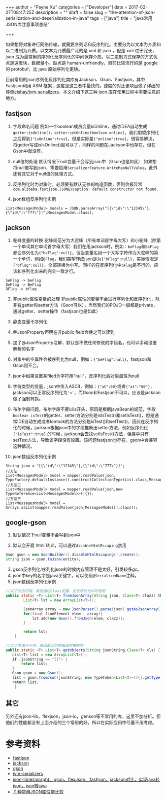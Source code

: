 +++
author = "Payne Xu"
categories = ["Developer"]
date = 2017-02-27T08:47:25Z
description = ""
draft = false
slug = "the-attention-of-json-serialization-and-deserialization-in-java"
tags = ["java"]
title = "java常用JSON库注意事项总结"

+++


 
如果想将对象进行网络传输，就需要序列话和反序列化。主要分为以文本为介质和以二进制为介质。以文本为介质最广泛的是 xml 和 json ，但是 xml 过于冗长，json 成为最常用的序列化反序列化的中间保存介质。以二进制方式保存的方式优点是速度快，数据量小，缺点是 human-unfriendly，目前比较流行的是 google 的 protobuf，比 java 原始序列化更快。
 <!-- more -->

目前常用的json序列化反序列化类库有Jackson、Gson、Fastjson，其中Fastjson利用 ASM 框架，速度是这三者中最快的。速度的对比该项目做了详细的评测[eishay/jvm-serializers](https://github.com/eishay/jvm-serializers/wiki)，本文介绍下这三种 json 库在使用过程中需要注意的地方。

## fastjson

1. 字段命名问题
例如一个boolean成员变量isOnline，通过IDEA自动生成`getter:isOnline()，setter:setOnline(boolean online)`，我们期望序列化之后得到`{"isOnline":true}`，但是实际是`{"online":true}`，很容易解决，将getter写成isIsOnline()就可以了，同样的问题在Jackson中也存在，但在Gson中就没有。

2. null值的处理
默认情况下null变量不会写到json中（Gson也是如此）
如果想将null值写到json，需要启用`SerializerFeature.WriteMapNullValue`，此外还有其它对于null值的处理方式。

3. 反序列化时为对象时，必须要有默认无参的构造函数，否则会报异常`com.alibaba.fastjson.JSONException: default constructor not found.`
4. json数组反序列化实例

```
List<MessagesModel> models = JSON.parseArray("[{\"id\":\"12345\"},{\"id\":\"777\"}]",MessagesModel.class);
```

## jackson

1. 驼峰变量的转换
驼峰规范分为大驼峰（所有单词首字母大写）和小驼峰（除第一个单词其它单词首字母大写）我们在用jackson时，例如：`beFlag`和`BeFlag`都会序列化为`{"beFlag":null}`，但当变量名用一个大写字符作为大驼峰的第一个单词，例如`BFlag`，我们期望转成json是为`{"bFlag":null}`，实际情况是`{"bflag":null}`，全部转换为小写。同样的在反序列化中`bFlag`是不行的，应该和序列化出来的完全一致才行。

```
beFlag -> beFlag
BeFlag -> BeFlag
BFlag -> bflag

```

2. 非public属性变量的处理
非public属性的变量不会进行序列化和反序列化，除非有getter和setter方法（Gson可以），当然我们的POJO一般都是private，通过getter、setter操作（fastjson也是如此）

3. 静态变量不序列化

4. @JsonProperty声明在非public field会使之可以读到

5. 加了@JsonProperty注解，默认是不做任何修改的字段名，也可以手动设置解析的名字

6. 对象中的空属性会被序列化为null，例如：`{"beFlag":null}`，fastjson和Gson则不会。
7. json中如果设置某filed为字符串"null"，反序列化后对象属性为null
8. 字符类型的变量，json中传入ASCII，例如：`{"at":60}`或者`{"at":"60"}`，jackson可以正常反序列化为`'<'`，而Gson和Fastjson不可以，应该是jackson做了强制转换。
9. 布尔字段问题，布尔字段不要以is开头，原因是根据javaBean的规范，字段`boolean isTest`的getter、setter方法分别是isIsTest()和setIsTest()，但是通常IDE自动生成或者lombok的方法分别是isTest()和setTest()，因此在反序列化的时候，jackson根据json中的字段推断出setter方法，例如反序列化 `{"isTest":true}` 的时候，jackson会去找setIsTest()方法，但类中只有setTest方法，导致该字段没有设置。该问题fastjson也存在，gson中会兼容这种情况。
10. json数组反序列化示例
```
String json = "[{\"id\":\"12345\"},{\"id\":\"777\"}]";
//方法一
List<MessagesModel> model = mapper.readValue(json, TypeFactory.defaultInstance().constructCollectionType(List.class,MessagesModel.class));
//方法二
List<MessagesModel> model = mapper.readValue(json,new TypeReference<List<MessagesModel>>(){});
//方法三
List<MessagesModel> model = Arrays.asList(mapper.readValue(json,MessagesModel[].class));
```



## google-gson
1. 默认情况下null变量不会写到json中

2. 默认会开启 html 转义，可以通过`disableHtmlEscaping`禁用

```java
Gson gson = new GsonBuilder().disableHtmlEscaping().create();
String json = gson.toJson(entity);
```

3. gson反序列化/序列化json的时候内存管理不是太好，引发较多gc。
4. json中key的名字是java关键字，可以使用`@SerializedName`注释。
5. json数组反序列化示例

```java
//以下方法可用，类型通过Class变量，在反序列化中可使用
public static <T> List<T> fromJsonArray(String json, Class<T> clazz) throws Exception {
        List<T> lst = new ArrayList<T>();

        JsonArray array = new JsonParser().parse(json).getAsJsonArray();
        for(final JsonElement elem : array){
            lst.add(new Gson().fromJson(elem, clazz));
        }

        return lst;
    }
    
//以下方法不可用，原因是泛型在编译时被擦除
public static <T> List<T> getObjects(String jsonString,Class<T> cls) {
   List<T> list = new ArrayList<T>();
   if (jsonString == "[]") {
       return list;
   }
   Gson gson = new Gson();
   list = gson.fromJson(jsonString, new TypeToken<List<T>>(){}.getType());
   return list;
    }
```


## 其它 
另外还有json-lib，flexjson，json-io，genson等不常用的库，这里不加分析。但他们的性能都没有上面介绍的三个常用的好，所以在实际应用中尽量不用考虑。


# 参考资料
* [fastjson](https://github.com/alibaba/fastjson)
* [jackson](https://github.com/FasterXML/jackson)
* [gson](https://github.com/google/gson)
* [jvm-serializers](https://github.com/eishay/jvm-serializers)
* [json-lib(ezmorph)、gson、flexJson、fastjson、jackson对比，实现java转json，json转java](http://www.voidcn.com/blog/novelly/article/p-4713639.html)
* [几种常用JSON库性能比较](http://vickyqi.com/2015/10/19/%E5%87%A0%E7%A7%8D%E5%B8%B8%E7%94%A8JSON%E5%BA%93%E6%80%A7%E8%83%BD%E6%AF%94%E8%BE%83/)


